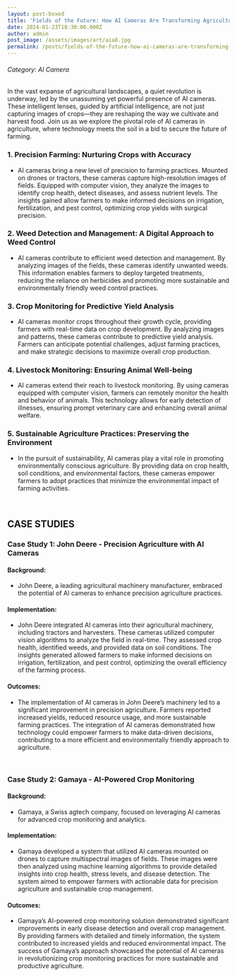 ```yaml
---
layout: post-boxed
title: 'Fields of the Future: How AI Cameras Are Transforming Agriculture'
date: 2024-01-23T18:30:00.000Z
author: admin
post_image: /assets/images/art/aia8.jpg
permalink: /posts/fields-of-the-future-how-ai-cameras-are-transforming-agriculture
---
```


###### Category: AI Camera

In the vast expanse of agricultural landscapes, a quiet revolution is underway, led by the unassuming yet powerful presence of AI cameras. These intelligent lenses, guided by artificial intelligence, are not just capturing images of crops—they are reshaping the way we cultivate and harvest food. Join us as we explore the pivotal role of AI cameras in agriculture, where technology meets the soil in a bid to secure the future of farming.

### 1. Precision Farming: Nurturing Crops with Accuracy

* AI cameras bring a new level of precision to farming practices. Mounted on drones or tractors, these cameras capture high-resolution images of fields. Equipped with computer vision, they analyze the images to identify crop health, detect diseases, and assess nutrient levels. The insights gained allow farmers to make informed decisions on irrigation, fertilization, and pest control, optimizing crop yields with surgical precision.

### 2. Weed Detection and Management: A Digital Approach to Weed Control

* AI cameras contribute to efficient weed detection and management. By analyzing images of the fields, these cameras identify unwanted weeds. This information enables farmers to deploy targeted treatments, reducing the reliance on herbicides and promoting more sustainable and environmentally friendly weed control practices.

### 3. Crop Monitoring for Predictive Yield Analysis

* AI cameras monitor crops throughout their growth cycle, providing farmers with real-time data on crop development. By analyzing images and patterns, these cameras contribute to predictive yield analysis. Farmers can anticipate potential challenges, adjust farming practices, and make strategic decisions to maximize overall crop production.

### 4. Livestock Monitoring: Ensuring Animal Well-being

* AI cameras extend their reach to livestock monitoring. By using cameras equipped with computer vision, farmers can remotely monitor the health and behavior of animals. This technology allows for early detection of illnesses, ensuring prompt veterinary care and enhancing overall animal welfare.

### 5. Sustainable Agriculture Practices: Preserving the Environment

* In the pursuit of sustainability, AI cameras play a vital role in promoting environmentally conscious agriculture. By providing data on crop health, soil conditions, and environmental factors, these cameras empower farmers to adopt practices that minimize the environmental impact of farming activities.

<br>

## CASE STUDIES

### Case Study 1: John Deere - Precision Agriculture with AI Cameras

#### Background:

* John Deere, a leading agricultural machinery manufacturer, embraced the potential of AI cameras to enhance precision agriculture practices.

#### Implementation:

* John Deere integrated AI cameras into their agricultural machinery, including tractors and harvesters. These cameras utilized computer vision algorithms to analyze the field in real-time. They assessed crop health, identified weeds, and provided data on soil conditions. The insights generated allowed farmers to make informed decisions on irrigation, fertilization, and pest control, optimizing the overall efficiency of the farming process.

#### Outcomes:

* The implementation of AI cameras in John Deere’s machinery led to a significant improvement in precision agriculture. Farmers reported increased yields, reduced resource usage, and more sustainable farming practices. The integration of AI cameras demonstrated how technology could empower farmers to make data-driven decisions, contributing to a more efficient and environmentally friendly approach to agriculture.

<br>

### Case Study 2: Gamaya - AI-Powered Crop Monitoring

#### Background:

* Gamaya, a Swiss agtech company, focused on leveraging AI cameras for advanced crop monitoring and analytics.

#### Implementation:

* Gamaya developed a system that utilized AI cameras mounted on drones to capture multispectral images of fields. These images were then analyzed using machine learning algorithms to provide detailed insights into crop health, stress levels, and disease detection. The system aimed to empower farmers with actionable data for precision agriculture and sustainable crop management.

#### Outcomes:

* Gamaya’s AI-powered crop monitoring solution demonstrated significant improvements in early disease detection and overall crop management. By providing farmers with detailed and timely information, the system contributed to increased yields and reduced environmental impact. The success of Gamaya’s approach showcased the potential of AI cameras in revolutionizing crop monitoring practices for more sustainable and productive agriculture.
